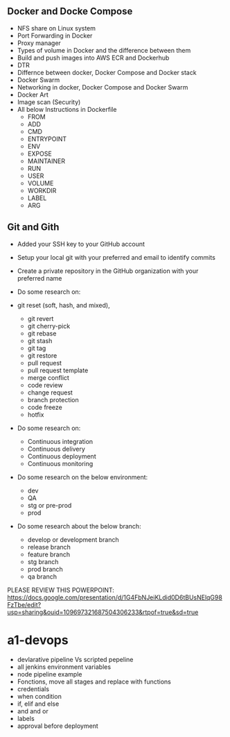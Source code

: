 ## Docker and Docke Compose

- NFS share on Linux system
- Port Forwarding in Docker
- Proxy manager
- Types of volume in Docker and the difference between them
- Build and push images into AWS ECR and Dockerhub
- DTR
- Differnce between docker, Docker Compose and Docker stack
- Docker Swarm 
- Networking in docker, Docker Compose and Docker Swarm
- Docker Art
- Image scan (Security)
- All below Instructions in Dockerfile
    - FROM
    - ADD 
    - CMD 
    - ENTRYPOINT 
    - ENV 
    - EXPOSE 
    - MAINTAINER
    - RUN 
    - USER 
    - VOLUME 
    - WORKDIR 
    - LABEL
    - ARG


## Git and Gith
- Added your SSH key to your GitHub account
- Setup your local git with your preferred and email to identify commits
- Create a private repository in the GitHub organization with your preferred name
- Do some research on: 
- git reset (soft, hash, and mixed), 
    - git revert
    - git cherry-pick
    - git rebase
    - git stash
    - git tag
    - git restore
    - pull request
    - pull request template
    - merge conflict
    - code review
    - change request
    - branch protection
    - code freeze
    - hotfix

- Do some research on:
    - Continuous integration
    - Continuous delivery
    - Continuous deployment
    - Continuous monitoring

- Do some research on the below environment:
    - dev
    - QA
    - stg or pre-prod
    - prod

- Do some research about the below branch:
    - develop or development branch
    - release branch
    - feature branch
    - stg branch
    - prod branch
    - qa branch

PLEASE REVIEW THIS POWERPOINT: https://docs.google.com/presentation/d/1G4FbNJeiKLdid0D6tBUsNElqG98FzTbe/edit?usp=sharing&ouid=109697321687504306233&rtpof=true&sd=true


# a1-devops
- devlarative pipeline Vs scripted pepeline
- all jenkins environment variables
- node pipeline example
- Fonctions, move all stages and replace with functions
- credentials
- when condition
- if, elif and else
- and and or
- labels
- approval before deployment